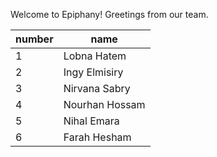 Welcome to Epiphany!
Greetings from our team.

|  number | name |
|---------|------|
| 1       | Lobna Hatem|
| 2       | Ingy Elmisiry|
| 3 | Nirvana Sabry|
| 4 | Nourhan Hossam|
| 5 | Nihal Emara|
| 6 | Farah Hesham|
